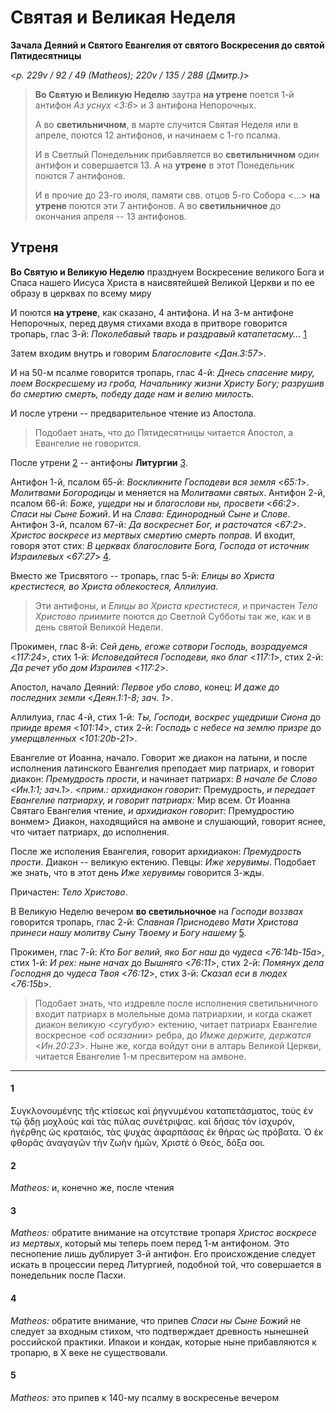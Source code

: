
# Святая и Великая Неделя

**Зачала Деяний и Святого Евангелия от святого Воскресения до святой Пятидесятницы**

<*p. 229v / 92 / 49 (Matheos); 220v / 135 / 288 (Дмитр.)*>

> **Во Святую и Великую Неделю** заутра **на утрене** поется 1-й антифон *Аз уснух* <*3:6*> и
> 3 антифона Непорочных.
>
> А во **светильничном**, в марте случится Святая Неделя или в апреле, поются 12 антифонов,
> и начинаем с 1-го псалма.
>
> И в Светлый Понедельник прибавляется во **светильничном** один антифон и совершается 13. 
> А на **утрене** в этот Понедельник поются 7 антифонов. 
>  
> И в прочие до 23-го июля, памяти свв. отцов 5-го Собора <...> **на утрене** поются эти 7 антифонов. 
> А во **светильничное** до окончания апреля -- 13 антифонов. 

## Утреня

**Во Святую и Великую Неделю** празднуем Воскресение великого Бога и Спаса нашего Иисуса Христа 
в наисвятейшей Великой Церкви и по ее образу в церквах по всему миру 

И поются **на утрене**, как сказано, 4 антифона. И на 3-м антифоне Непорочных, перед двумя 
стихами входа в притворе говорится тропарь, глас 3-й: 
*Поколебавый тварь и раздравый катапетасму...* [1](#1) 

Затем входим внутрь и говорим *Благословите* <*Дан.3:57*>.

И на 50-м псалме говорится тропарь, глас 4-й: *Днесь спасение миру, поем Воскресшему из гроба, 
Начальнику жизни Христу Богу; разрушив бо смертию смерть, победу даде нам и велию милость.*

И после утрени -- предварительное чтение из Апостола.

> Подобает знать, что до Пятидесятницы читается Апостол, а Евангелие не говорится.

После утрени [2](#2) -- антифоны **Литургии** [3](#3).

Антифон 1-й, псалом 65-й: *Воскликните Господеви вся земля* <*65:1*>. *Молитвами Богородицы* и меняется на 
*Молитвами святых*.
Антифон 2-й, псалом 66-й: *Боже, ущедри ны и благослови ны, просвети* <*66:2*>. *Спаси ны Сыне Божий*. 
И на *Слава: Единородный Сыне и Слове*. 
Антифон 3-й, псалом 67-й: *Да воскреснет Бог, и расточатся* <*67:2*>. *Христос воскресе из мертвых 
смертию смерть поправ*.
И входит, говоря этот стих: *В церквах благословите Бога, Господа от источник Израилевых* <*67:27*> [4](#4). 

Вместо же Трисвятого -- тропарь, глас 5-й: *Елицы во Христа крестистеся, во Христа облекостеся, Аллилуиа*.

> Эти антифоны, и *Елицы во Христа крестистеся*, и причастен *Тело Христово приимите* 
> поются до Светлой Субботы так же, как и в день святой Великой Недели.

Прокимен, глас 8-й: *Сей день, егоже сотвори Господь, возрадуемся* <*117:24*>, 
стих 1-й: *Исповедайтеся Господеви, яко благ* <*117:1*>, 
стих 2-й: *Да речет убо дом Израилев* <*117:2*>. 

Апостол, начало Деяний: *Первое убо слово*, конец: *И даже до последних земли* <*Деян.1:1-8; зач. 1*>. 

Аллилуиа, глас 4-й, стих 1-й: *Ты, Господи, воскрес ущедриши Сиона* до *прииде время* <*101:14*>, 
стих 2-й: *Господь с небесе на землю призре* до *умерщвленных* <*101:20b-21*>. 

Евангелие от Иоанна, начало. Говорит же диакон на латыни, и после исполнения латинского Евангелия 
преподает мир патриарх, и говорит диакон: *Премудрость прости*, и начинает патриарх: 
*В начале бе Слово* <*Ин.1:1; зач.1*>.
<*прим.: архидиакон говорит:* Премудрость, *и передает Евангелие патриарху, и говорит патриарх:* 
Мир всем. От Иоанна Святаго Евангелия чтение, *и архидиакон говорит:* Премудростию вонмем>
Диакон, находящийся на амвоне и слушающий, говорит яснее, что читает патриарх, до исполнения.

После же исполения Евангелия, говорит архидиакон: *Премудрость прости*. Диакон -- великую 
ектению. Певцы: *Иже херувимы*. Подобает же знать, что в этот день *Иже херувимы* говорится 3-жды. 

Причастен: *Тело Христово*.

В Великую Неделю вечером **во светильночное** на *Господи воззвах* говорится тропарь, глас 2-й: 
*Славная Приснодево Мати Христова принеси нашу молитву Сыну Твоему и Богу нашему* [5](#5). 

Прокимен, глас 7-й: *Кто Бог велий, яко Бог наш* до *чудеса* <*76:14b-15a*>, 
стих 1-й: *И рех: ныне начах* до *Вышняго* <*76:11*>,
стих 2-й: *Помянух дела Господня* до *чудеса Твоя* <*76:12*>,
стих 3-й: *Сказал еси в людех* <*76:15b*>.

> Подобает знать, что издревле после исполнения светильничного входит патриарх в молельные дома 
> патриархии, и когда скажет диакон великую <*сугубую*> ектению, читает патриарх Евангелие 
> воскресное <*об осязании*> ребра, до *Имже держите, держатся* <*Ин.20:23*>. Ныне же, 
> когда войдут они в алтарь Великой Церкви, читается Евангелие 1-м пресвитером на амвоне.

---

#### 1

Συγκλονουμένης τῆς κτίσεως καὶ ῥηγνυμένου καταπετάσματος, τοὺς ἐν τῷ ᾅδῃ μοχλοὺς καὶ τὰς πύλας 
συνέτριψας. καὶ δήσας τόν ἰσχυρόν, ἠγέρθης ὡς κραταιός, τὰς ψυχὰς ἀφαρπάσας ἐκ θήρας ὡς πρόβατα. 
Ὁ ἐκ φθορᾶς ἀναγαγῶν τὴν ζωὴν ἡμῶν, Χριστὲ ὁ Θεός, δόξα σοι.

#### 2

*Matheos:* и, конечно же, после чтения

#### 3

*Matheos:* обратите внимание на отсутствие тропаря *Христос воскресе из мертвых*, который
мы теперь поем перед 1-м антифоном. Это песнопение лишь дублирует 3-й антифон. Его происхождение
следует искать в процессии перед Литургией, подобной той, что совершается в понедельник после Пасхи.

#### 4

*Matheos:* обратите внимание, что припев *Спаси ны Сыне Божий* не следует за входным стихом, что
подтверждает древность нынешней российской практики. Ипакои и кондак, которые ныне прибавляются
к тропарю, в X веке не существовали.

#### 5

*Matheos:* это припев к 140-му псалму в воскресенье вечером